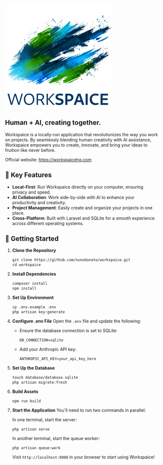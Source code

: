 ![Workspaice Logo](public/images/logo-text.png)

## Human + AI, creating together.

Workspaice is a locally-run application that revolutionizes the way you work on projects. By seamlessly blending human creativity with AI assistance, Workspaice empowers you to create, innovate, and bring your ideas to fruition like never before.

Official website: https://workspaicehq.com

## 🌟 Key Features

- **Local-First**: Run Workspaice directly on your computer, ensuring privacy and speed.
- **AI Collaboration**: Work side-by-side with AI to enhance your productivity and creativity.
- **Project Management**: Easily create and organize your projects in one place.
- **Cross-Platform**: Built with Laravel and SQLite for a smooth experience across different operating systems.

## 🚀 Getting Started

1. **Clone the Repository**
   ```
   git clone https://github.com/nunodonato/workspaice.git
   cd workspaice
   ```

2. **Install Dependencies**
   ```
   composer install
   npm install
   ```

3. **Set Up Environment**
   ```
   cp .env.example .env
   php artisan key:generate
   ```

4. **Configure .env File**
   Open the `.env` file and update the following:
    - Ensure the database connection is set to SQLite:
      ```
      DB_CONNECTION=sqlite
      ```
    - Add your Anthropic API key:
      ```
      ANTHROPIC_API_KEY=your_api_key_here
      ```

5. **Set Up the Database**
   ```
   touch database/database.sqlite
   php artisan migrate:fresh
   ```

6. **Build Assets**
   ```
   npm run build
   ```

7. **Start the Application**
   You'll need to run two commands in parallel:

   In one terminal, start the server:
   ```
   php artisan serve
   ```

   In another terminal, start the queue worker:
   ```
   php artisan queue:work
   ```

   Visit `http://localhost:8000` in your browser to start using Workspaice!

